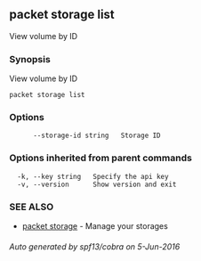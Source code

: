## packet storage list

View volume by ID

### Synopsis


View volume by ID

```
packet storage list
```

### Options

```
      --storage-id string   Storage ID
```

### Options inherited from parent commands

```
  -k, --key string   Specify the api key
  -v, --version      Show version and exit
```

### SEE ALSO
* [packet storage](packet_storage.md)	 - Manage your storages

###### Auto generated by spf13/cobra on 5-Jun-2016
